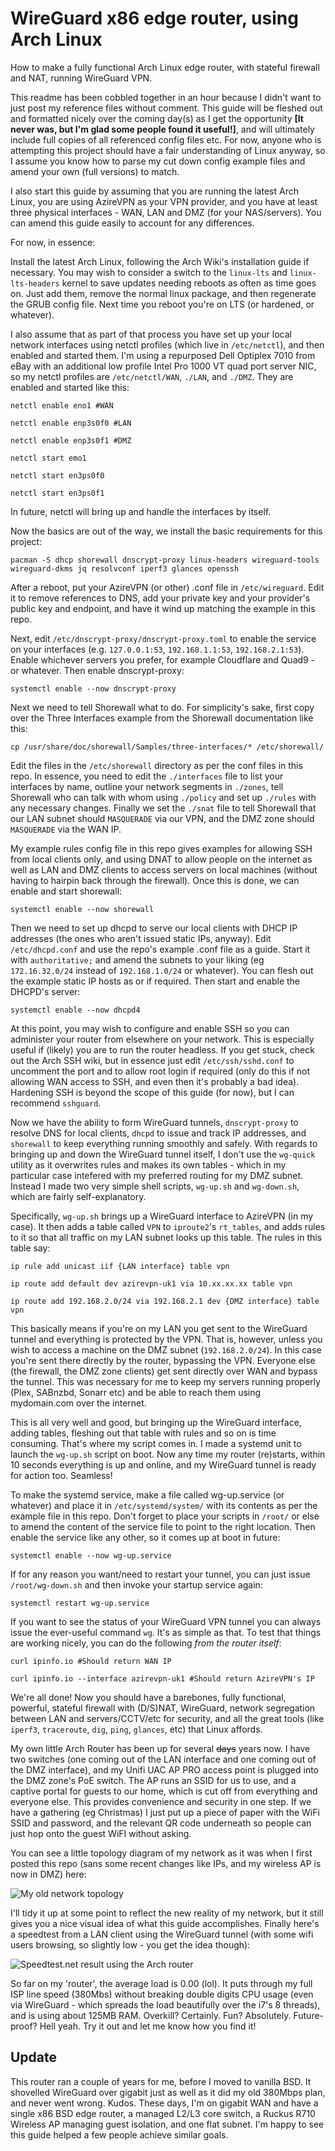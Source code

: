 # WireGuard x86 edge router, using Arch Linux
How to make a fully functional Arch Linux edge router, with stateful firewall and NAT, running WireGuard VPN.

This readme has been cobbled together in an hour because I didn't want to just post my reference files without comment. This guide will be fleshed out and formatted nicely over the coming day(s) as I get the opportunity **[It never was, but I'm glad some people found it useful!]**, and will ultimately include full copies of all referenced config files etc. For now, anyone who is attempting this project should have a fair understanding of Linux anyway, so I assume you know how to parse my cut down config example files and amend your own (full versions) to match.

I also start this guide by assuming that you are running the latest Arch Linux, you are using AzireVPN as your VPN provider, and you have at least three physical interfaces - WAN, LAN and DMZ (for your NAS/servers). You can amend this guide easily to account for any differences.

For now, in essence:

Install the latest Arch Linux, following the Arch Wiki's installation guide if necessary. You may wish to consider a switch to the `linux-lts` and `linux-lts-headers` kernel to save updates needing reboots as often as time goes on. Just add them, remove the normal linux package, and then regenerate the GRUB config file. Next time you reboot you're on LTS (or hardened, or whatever).

I also assume that as part of that process you have set up your local network interfaces using netctl profiles (which live in `/etc/netctl`), and then enabled and started them. I'm using a repurposed Dell Optiplex 7010 from eBay with an additional low profile Intel Pro 1000 VT quad port server NIC, so my netctl profiles are `/etc/netctl/WAN`, `./LAN`, and `./DMZ`. They are enabled and started like this:

```shell
netctl enable eno1 #WAN
```
```shell
netctl enable enp3s0f0 #LAN
```
```shell
netctl enable enp3s0f1 #DMZ
```
```shell
netctl start emo1
````
```shell
netctl start en3ps0f0
```
```shell
netctl start en3ps0f1
```

In future, netctl will bring up and handle the interfaces by itself. 

Now the basics are out of the way, we install the basic requirements for this project:

```shell
pacman -S dhcp shorewall dnscrypt-proxy linux-headers wireguard-tools wireguard-dkms jq resolvconf iperf3 glances openssh
```

After a reboot, put your AzireVPN (or other) .conf file in `/etc/wireguard`. Edit it to remove references to DNS, add your private key and your provider's public key and endpoint, and have it wind up matching the example in this repo.

Next, edit `/etc/dnscrypt-proxy/dnscrypt-proxy.toml` to enable the service on your interfaces (e.g. `127.0.0.1:53`, `192.168.1.1:53`, `192.168.2.1:53`). Enable whichever servers you prefer, for example Cloudflare and Quad9 - or whatever. Then enable dnscrypt-proxy:

```shell
systemctl enable --now dnscrypt-proxy
```

Next we need to tell Shorewall what to do. For simplicity's sake, first copy over the Three Interfaces example from the Shorewall documentation like this:

```shell
cp /usr/share/doc/shorewall/Samples/three-interfaces/* /etc/shorewall/
```

Edit the files in the `/etc/shorewall` directory as per the conf files in this repo. In essence, you need to edit the `./interfaces` file to list your interfaces by name, outline your network segments in `./zones`, tell Shorewall who can talk with whom using `./policy` and set up `./rules` with any necessary changes. Finally we set the `./snat` file to tell Shorewall that our LAN subnet should `MASQUERADE` via our VPN, and the DMZ zone should `MASQUERADE` via the WAN IP.

My example rules config file in this repo gives examples for allowing SSH from local clients only, and using DNAT to allow people on the internet as well as LAN and DMZ clients to access servers on local machines (without having to hairpin back through the firewall). Once this is done, we can enable and start shorewall:

```shell
systemctl enable --now shorewall
```

Then we need to set up dhcpd to serve our local clients with DHCP IP addresses (the ones who aren't issued static IPs, anyway). Edit `/etc/dhcpd.conf` and use the repo's example .conf file as a guide. Start it with `authoritative;` and amend the subnets to your liking (eg `172.16.32.0/24` instead of `192.168.1.0/24` or whatever). You can flesh out the example static IP hosts as or if required. Then start and enable the DHCPD's server:

```shell
systemctl enable --now dhcpd4
```

At this point, you may wish to configure and enable SSH so you can administer your router from elsewhere on your network. This is especially useful if (likely) you are to run the router headless. If you get stuck, check out the Arch SSH wiki, but in essence just edit `/etc/ssh/sshd.conf` to uncomment the port and to allow root login if required (only do this if not allowing WAN access to SSH, and even then it's probably a bad idea). Hardening SSH is beyond the scope of this guide (for now), but I can recommend `sshguard`.

Now we have the ability to form WireGuard tunnels, `dnscrypt-proxy` to resolve DNS for local clients, `dhcpd` to issue and track IP addresses, and `shorewall` to keep everything running smoothly and safely. With regards to bringing up and down the WireGuard tunnel itself, I don't use the `wg-quick` utility as it overwrites rules and makes its own tables - which in my particular case intefered with my preferred routing for my DMZ subnet. Instead I made two very simple shell scripts, `wg-up.sh` and `wg-down.sh`, which are fairly self-explanatory. 

Specifically, `wg-up.sh` brings up a WireGuard interface to AzireVPN (in my case). It then adds a table called `VPN` to `iproute2`'s `rt_tables`, and adds rules to it so that all traffic on my LAN subnet looks up this table. The rules in this table say:

```shell
ip rule add unicast iif {LAN interface} table vpn
```
```shell
ip route add default dev azirevpn-uk1 via 10.xx.xx.xx table vpn
```
```shell
ip route add 192.168.2.0/24 via 192.168.2.1 dev {DMZ interface} table vpn
```

This basically means if you're on my LAN you get sent to the WireGuard tunnel and everything is protected by the VPN. That is, however, unless you wish to access a machine on the DMZ subnet (`192.168.2.0/24`). In this case you're sent there directly by the router, bypassing the VPN. Everyone else (the firewall, the DMZ zone clients) get sent directly over WAN and bypass the tunnel. This was necessary for me to keep my servers running properly (Plex, SABnzbd, Sonarr etc) and be able to reach them using mydomain.com over the internet.

This is all very well and good, but bringing up the WireGuard interface, adding tables, fleshing out that table with rules and so on is time consuming. That's where my script comes in. I made a systemd unit to launch the `wg-up.sh` script on boot. Now any time my router (re)starts, within 10 seconds everything is up and online, and my WireGuard tunnel is ready for action too. Seamless!

To make the systemd service, make a file called wg-up.service (or whatever) and place it in `/etc/systemd/system/` with its contents as per the example file in this repo. Don't forget to place your scripts in `/root/` or else to amend the content of the service file to point to the right location. Then enable the service like any other, so it comes up at boot in future:

```shell
systemctl enable --now wg-up.service
```

If for any reason you want/need to restart your tunnel, you can just issue `/root/wg-down.sh` and then invoke your startup service again:

    systemctl restart wg-up.service

If you want to see the status of your WireGuard VPN tunnel you can always issue the ever-useful command `wg`. It's as simple as that. To test that things are working nicely, you can do the following *from the router itself*:

```shell
curl ipinfo.io #Should return WAN IP
```
```shell
curl ipinfo.io --interface azirevpn-uk1 #Should return AzireVPN's IP
```

We're all done! Now you should have a barebones, fully functional, powerful, stateful firewall with (D/S)NAT, WireGuard, network segregation between LAN and servers/CCTV/etc for security, and all the great tools (like `iperf3`, `traceroute`, `dig`, `ping`, `glances`, etc) that Linux affords. 

My own little Arch Router has been up for several ~~days~~ years now. I have two switches (one coming out of the LAN interface and one coming out of the DMZ interface), and my Unifi UAC AP PRO access point is plugged into the DMZ zone's PoE switch. The AP runs an SSID for us to use, and a captive portal for guests to our home, which is cut off from everything and everyone else. This provides convenience and security in one step. If we have a gathering (eg Christmas) I just put up a piece of paper with the WiFi SSID and password, and the relevant  QR code underneath so people can just hop onto the guest WiFI without asking.

You can see a little topology diagram of my network as it was when I first posted this repo (sans some recent changes like IPs, and my wireless AP is now in DMZ) here:

![My old network topology](https://i.imgur.com/6GAEsGf.png)

I'll tidy it up at some point to reflect the new reality of my network, but it still gives you a nice visual idea of what this guide accomplishes. Finally here's a speedtest from a LAN client using the WireGuard tunnel (with some wifi users browsing, so slightly low - you get the idea though): 

![Speedtest.net result using the Arch router](https://www.speedtest.net/result/7878355703.png)

So far on my 'router', the average load is 0.00 (lol). It puts through my full ISP line speed (380Mbs) without breaking double digits CPU usage (even via WireGuard - which spreads the load beautifully over the i7's 8 threads), and is using about 125MB RAM. Overkill? Certainly. Fun? Absolutely. Future-proof? Hell yeah. Try it out and let me know how you find it!

## Update
This router ran a couple of years for me, before I moved to vanilla BSD. It shovelled WireGuard over gigabit just as well as it did my old 380Mbps plan, and never went wrong. Kudos. 
These days, I'm on gigabit WAN and have a single x86 BSD edge router, a managed L2/L3 core switch, a Ruckus R710 Wireless AP managing guest isolation, and one flat subnet. I'm happy to see this guide helped a few people achieve similar goals. 
